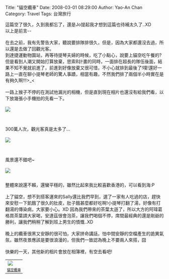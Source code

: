 Title: "貓空纜車"
Date: 2008-03-01 08:29:00
Author: Yao-An Chan
Category: Travel
Tags: 台灣旅行


<div class='post'>
這篇空了很久，久到我都忘了，還是Jo提起我才想到這篇也待補太久了..XD<br />以上是前言--<br /><br />在去之前，我有先警告大家，聽說要排隊排很久，但是，因為大家都還沒去過，所以還是去做了回觀光客。<br />到達捷運動物園站，再等待提琴夫婦的時候，吃了小點心，說要上貓空吃午餐的?但是看到人潮又開始打算放棄，思索B計畫的同時，一面排在超長的隊伍後面，結果不知不覺就前進了，前進到好像放棄又很可惜，不小心就排到最後了!噗!還好一路上一直在聊小提琴老師的驚人事蹟，相當有趣，不然我們排了兩個半小時實在是有夠久啊!!!>_<<br /><br />一路上猴子不停的在測試他漏光的相機，但是直到現在相片也還沒有給我們看，以下放幾張小手機拍的先看一下。<br /><br /><a href="http://picasaweb.google.com.tw/yaoanchan/RNKFpJ/photo#5181699944911354098"><img style="display:block; margin:0px auto 10px; text-align:center;" src="http://lh5.google.com.tw/yaoanchan/R-kYpWUaOPI/AAAAAAAAAIo/3Mr-Sfl45SE/s400/DSC00185.JPG.jpg" /></a><br /><br />300萬人次，觀光客真是太多了...<br /><br /><a href="http://picasaweb.google.com.tw/yaoanchan/RNKFpJ/photo#5181698634946328802"><img style="display:block; margin:0px auto 10px; text-align:center;" src="http://lh4.google.com.tw/yaoanchan/R-kXdGUaOOI/AAAAAAAAAIc/l8mpYNL0Yf8/s400/DSC00186.JPG.jpg" /></a><br /><br />風景還不錯吧~<br /><br /><a href="http://picasaweb.google.com.tw/yaoanchan/RNKFpJ/photo#5181702474647091458"><img style="display:block; margin:0px auto 10px; text-align:center;" src="http://lh6.google.com.tw/yaoanchan/R-ka8mUaOQI/AAAAAAAAAIw/3rNdHjgSCHg/s400/DSC00196.JPG.jpg" /></a><br />整體來說還不賴，還蠻平穩的，雖然比起來我比較喜歡香港的，可以看到海:P<br /><br />上了貓空，想不到搭客運來的Sally還比我們早到，選了一家有人吃過的店，趕快來安慰一下飢餓了很久的肚皮，肚子餓甚麼都好吃啊!小提琴打翻了湯，好像有打翻湯的傳染病，大家要小心。XD 因為我們帶來的茶葉太遜了，所以大方的阿瑋葛格買茶葉請大家喝，安達茲很會泡茶，讓我們喝個不停，席間最經典的還是剛爺的勝利，讓我們稍稍了解到班上男生的憤慨..XD<br /><br />晚上的纜車很黑又安靜的很可怕，大家拼命講話，怕中間安靜的空檔產生的詭異氣氛，雖然夜景應該是要很浪漫的，但我們一致認為晚上不要兩人來搭，囧<br /><br />快樂的一天，其他新的相片會放在相簿裡，有空去看吧!<br /><table style="width:auto;"><tr><td><a href="http://picasaweb.google.com.tw/yaoanchan/RNKFpJ/photo#5181699944911354098"><img src="http://lh5.google.com.tw/yaoanchan/R-kYpWUaOPI/AAAAAAAAAIo/3Mr-Sfl45SE/s144/DSC00185.JPG.jpg" /></a></td></tr><tr><td style="font-family:arial,sans-serif; font-size:11px; text-align:right"><a href="http://picasaweb.google.com.tw/yaoanchan/RNKFpJ">貓空纜車</a></td></tr></table></div>
